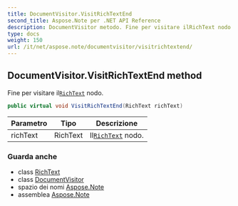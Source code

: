 ```yaml
---
title: DocumentVisitor.VisitRichTextEnd
second_title: Aspose.Note per .NET API Reference
description: DocumentVisitor metodo. Fine per visitare ilRichText nodo.
type: docs
weight: 150
url: /it/net/aspose.note/documentvisitor/visitrichtextend/
---
```

## DocumentVisitor.VisitRichTextEnd method

Fine per visitare il[`RichText`](../../richtext/) nodo.

```csharp
public virtual void VisitRichTextEnd(RichText richText)
```

| Parametro | Tipo | Descrizione |
| --- | --- | --- |
| richText | RichText | Il[`RichText`](../../richtext/) nodo. |

### Guarda anche

* class [RichText](../../richtext/)
* class [DocumentVisitor](../)
* spazio dei nomi [Aspose.Note](../../documentvisitor/)
* assemblea [Aspose.Note](../../../)



